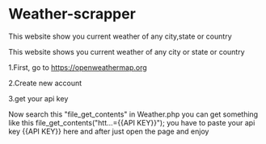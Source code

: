 # Weather-scrapper
This website show you current weather of any city,state or country

This website shows you current weather of any city or state or country

1.First, go to https://openweathermap.org

2.Create new account

3.get your api key

Now search this "file_get_contents" in Weather.php 
you can get something like this file_get_contents("htt...={{API KEY}}"); 
you have to paste your api key {{API KEY}} here and 
after just open the page and enjoy
